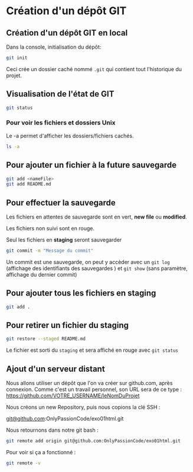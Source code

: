 # Création d'un dépôt GIT

## Création d'un dépôt GIT en local

Dans la console, initialisation du dépôt: 

```bash
git init
```
Ceci crée un dossier caché nommé `.git` qui contient tout l'historique du projet.

## Visualisation de l'état de GIT

```bash
git status
```
### Pour voir les fichiers et dossiers Unix

Le -a permet d'afficher les dossiers/fichiers cachés.

```bash
ls -a
```
## Pour ajouter un fichier à la future sauvegarde

```bash
git add <nameFile>
git add README.md
```

## Pour effectuer la sauvegarde

Les fichiers en attentes de sauvegarde sont en vert, **new file** ou **modified**.

Les fichiers non suivi sont en rouge.

Seul les fichiers en **staging** seront sauvegarder

```bash
git commit -m "Message du commit"
```
Un commit est une sauvegarde, on peut y accèder 
avec un `git log` (affichage des identifiants des sauvegardes )
et `git show` (sans paramètre, affichage du dernier commit)

## Pour ajouter tous les fichiers en staging

```bash
git add .
```
## Pour retirer un fichier du staging

```bash
git restore --staged README.md
```
Le fichier est sorti du `staging` et sera affiché en rouge avec `git status`

## Ajout d'un serveur distant

Nous allons utiliser un dépôt que l'on va créer sur github.com,
après connexion. Comme c'est un travail personnel, son URL sera 
de ce type : https://github.com/VOTRE_USERNAME/leNomDuProjet

Nous créons un new Repository, puis nous copions la clé SSH : 

git@github.com:OnlyPassionCode/exo01html.git

Nous retournons dans notre git bash :

```bash
git remote add origin git@github.com:OnlyPassionCode/exo01html.git
```
Pour voir si ça a fonctionné :

```bash
git remote -v
```
